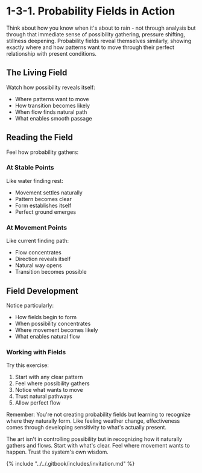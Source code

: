 # 1-3-1. Probability Fields in Action

Think about how you know when it's about to rain - not through analysis but through that immediate sense of possibility gathering, pressure shifting, stillness deepening. Probability fields reveal themselves similarly, showing exactly where and how patterns want to move through their perfect relationship with present conditions.

## The Living Field

Watch how possibility reveals itself:

* Where patterns want to move
* How transition becomes likely
* When flow finds natural path
* What enables smooth passage

## Reading the Field

Feel how probability gathers:

### At Stable Points

Like water finding rest:

* Movement settles naturally
* Pattern becomes clear
* Form establishes itself
* Perfect ground emerges

### At Movement Points

Like current finding path:

* Flow concentrates
* Direction reveals itself
* Natural way opens
* Transition becomes possible

## Field Development

Notice particularly:

* How fields begin to form
* When possibility concentrates
* Where movement becomes likely
* What enables natural flow

### Working with Fields

Try this exercise:

1. Start with any clear pattern
2. Feel where possibility gathers
3. Notice what wants to move
4. Trust natural pathways
5. Allow perfect flow

Remember: You're not creating probability fields but learning to recognize where they naturally form. Like feeling weather change, effectiveness comes through developing sensitivity to what's actually present.

The art isn't in controlling possibility but in recognizing how it naturally gathers and flows. Start with what's clear. Feel where movement wants to happen. Trust the system's own wisdom.

{% include "../../.gitbook/includes/invitation.md" %}

